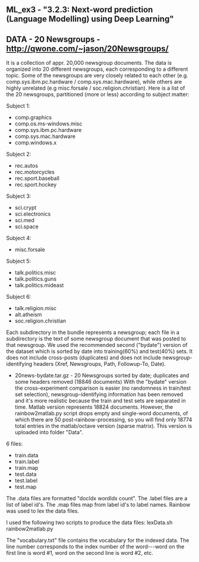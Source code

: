 ## ML_ex3 - "3.2.3: Next-word prediction (Language Modelling) using Deep Learning"

## DATA - 20 Newsgroups - http://qwone.com/~jason/20Newsgroups/

It is a collection of appr. 20,000 newsgroup documents. The data is organized into 20 different newsgroups, each corresponding to a different topic. Some of the newsgroups are very closely related to each other (e.g. comp.sys.ibm.pc.hardware / comp.sys.mac.hardware), while others are highly unrelated (e.g misc.forsale / soc.religion.christian). Here is a list of the 20 newsgroups, partitioned (more or less) according to subject matter:

Subject 1:
- comp.graphics
- comp.os.ms-windows.misc
- comp.sys.ibm.pc.hardware
- comp.sys.mac.hardware
- comp.windows.x	

Subject 2:
- rec.autos
- rec.motorcycles
- rec.sport.baseball
- rec.sport.hockey	

Subject 3:
- sci.crypt
- sci.electronics
- sci.med
- sci.space

Subject 4:
- misc.forsale	

Subject 5:
- talk.politics.misc
- talk.politics.guns
- talk.politics.mideast	

Subject 6:
- talk.religion.misc
- alt.atheism
- soc.religion.christian

Each subdirectory in the bundle represents a newsgroup; each file in a subdirectory is the text of some newsgroup document that was posted to that newsgroup.
We used the recommended second ("bydate") version of the dataset which is sorted by date into training(60%) and test(40%) sets. It does not include cross-posts (duplicates) and does not include newsgroup-identifying headers (Xref, Newsgroups, Path, Followup-To, Date). 
- 20news-bydate.tar.gz - 20 Newsgroups sorted by date; duplicates and some headers removed (18846 documents)
With the "bydate" version the cross-experiment comparison is easier (no randomness in train/test set selection), newsgroup-identifying information has been removed and it's more realistic because the train and test sets are separated in time.
Matlab version represents 18824 documents. However, the rainbow2matlab.py script drops empty and single-word documents, of which there are 50 post-rainbow-processing, so you will find only 18774 total entries in the matlab/octave version (sparse matrix). This version is uploaded into folder "Data".

6 files:
- train.data
- train.label
- train.map
- test.data
- test.label
- test.map

The .data files are formatted "docIdx wordIdx count". 
The .label files are a list of label id's. 
The .map files map from label id's to label names. 
Rainbow was used to lex the data files. 

I used the following two scripts to produce the data files:
lexData.sh
rainbow2matlab.py

The "vocabulary.txt" file contains the vocabulary for the indexed data. 
The line number corresponds to the index number of the word---word on the first line is word #1, word on the second line is word #2, etc.

